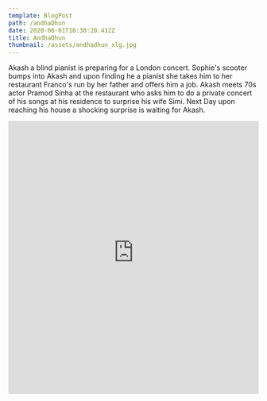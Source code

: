 ```yaml
---
template: BlogPost
path: /andhaDhun
date: 2020-06-01T16:30:20.412Z
title: AndhaDhun
thumbnail: /assets/andhadhun_xlg.jpg
---
```

Akash a blind pianist is preparing for a London concert. Sophie's scooter bumps into Akash and upon finding he a pianist she takes him to her restaurant Franco's run by her father and offers him a job. Akash meets 70s actor Pramod Sinha at the restaurant who asks him to do a private concert of his songs at his residence to surprise his wife Simi. Next Day upon reaching his house a shocking surprise is waiting for Akash.

<iframe width="100%" height="550" src="https://www.youtube-nocookie.com/embed/AQpsqcy66UY" frameborder="0" allow="accelerometer; autoplay; encrypted-media; gyroscope; picture-in-picture" allowfullscreen></iframe>